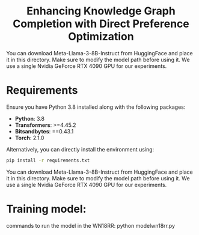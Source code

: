 
<h1 align="center">Enhancing Knowledge Graph Completion with Direct Preference Optimization</h1>
You can download Meta-Llama-3-8B-Instruct from HuggingFace and place it in this directory. Make sure to modify the model path before using it. We use a single Nvidia GeForce RTX 4090 GPU for our experiments.

# Requirements

Ensure you have Python 3.8 installed along with the following packages:

- **Python**: 3.8
- **Transformers**: >=4.45.2
- **Bitsandbytes**: ==0.43.1
- **Torch**: 2.1.0

Alternatively, you can directly install the environment using:

```bash
pip install -r requirements.txt

```
You can download Meta-Llama-3-8B-Instruct from HuggingFace and place it in this directory. Make sure to modify the model path before using it. We use a single Nvidia GeForce RTX 4090 GPU for our experiments.


# Training model:
commands to run the model in the WN18RR:
python modelwn18rr.py
